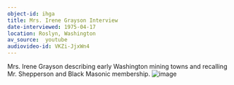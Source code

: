 ```yaml
---
object-id: ihga
title: Mrs. Irene Grayson Interview 
date-interviewed: 1975-04-17
location: Roslyn, Washington
av_source:  youtube
audiovideo-id: VKZi-JjxWn4
---
```


Mrs. Irene Grayson describing early Washington mining towns and recalling Mr. Shepperson and Black Masonic membership. ![image](https://user-images.githubusercontent.com/85772373/166089597-03b56087-721d-435d-b57c-d9f251162908.png)
